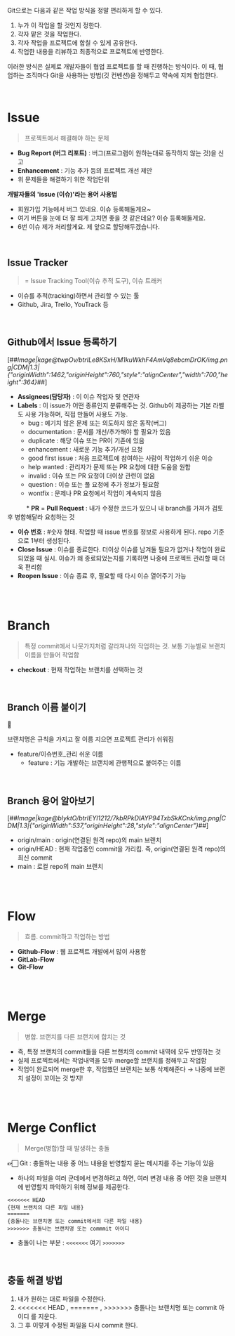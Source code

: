 Git으로는 다음과 같은 작업 방식을 정말 편리하게 할 수 있다.

1.  누가 이 작업을 할 것인지 정한다.
2.  각자 맡은 것을 작업한다.
3.  각자 작업을 프로젝트에 합칠 수 있게 공유한다.
4.  작업한 내용을 리뷰하고 최종적으로 프로젝트에 반영한다.

이러한 방식은 실제로 개발자들이 협업 프로젝트를 할 때 진행하는 방식이다. 이 때, 협업하는 조직마다 Git을 사용하는 방법(깃 컨벤션)을 정해두고 약속에 지켜 협업한다.

<br>

# **Issue**

> 프로젝트에서 해결해야 하는 문제

-   **Bug Report (버그 리포트)** : 버그(프로그램이 원하는대로 동작하지 않는 것)을 신고
-   **Enhancement** : 기능 추가 등의 프로젝트 개선 제안
-   위 문제들을 해결하기 위한 작업단위

**개발자들의 'issue (이슈)'라는 용어 사용법**

-   회원가입 기능에서 버그 있네요. 이슈 등록해둘게요~
-   여기 버튼을 눈에 더 잘 띄게 고치면 좋을 것 같은데요? 이슈 등록해둘게요.
-   6번 이슈 제가 처리할게요. 제 앞으로 할당해두겠습니다.

<br>

## **Issue Tracker**

> \= Issue Tracking Tool(이슈 추적 도구), 이슈 트래커

-   이슈를 추적(tracking)하면서 관리할 수 있는 툴
-   Github, Jira, Trello, YouTrack 등


<br>


## **Github에서 Issue 등록하기**

[##_Image|kage@twpOv/btrILe8KSxH/M1kuWkhF4AmVq8ebcmDrOK/img.png|CDM|1.3|{"originWidth":1462,"originHeight":760,"style":"alignCenter","width":700,"height":364}_##]

-   **Assignees(담당자)** : 이 이슈 작업자 및 연관자
-   **Labels** : 이 issue가 어떤 종류인지 분류해주는 것. Github이 제공하는 기본 라벨도 사용 가능하며, 직접 만들어 사용도 가능.  
    -   bug : 예기치 않은 문제 또는 의도하지 않은 동작(버그)
    -   documentation : 문서를 개선/추가해야 할 필요가 있음
    -   duplicate : 해당 이슈 또는 PR이 기존에 있음
    -   enhancement : 새로운 기능 추가/개선 요청
    -   good first issue : 처음 프로젝트에 참여하는 사람이 작업하기 쉬운 이슈
    -   help wanted : 관리자가 문제 또는 PR 요청에 대한 도움을 원함
    -   invalid : 이슈 또는 PR 요청이 더이상 관련이 없음
    -   question : 이슈 또는 풀 요청에 추가 정보가 필요함
    -   wontfix : 문제나 PR 요청에서 작업이 계속되지 않음

           \* **PR** = **Pull Request** : 내가 수정한 코드가 있으니 내 branch를 가져가 검토 후 병합해달라 요청하는 것

-   **이슈 번호** : #숫자 형태. 작업할 때 issue 번호를 정보로 사용하게 된다. repo 기준으로 1부터 생성된다.
-   **Close Issue** : 이슈를 종료한다. 더이상 이슈를 남겨둘 필요가 없거나 작업이 완료되었을 때 실시. 이슈가 왜 종료되었는지를 기록하면 나중에 프로젝트 관리할 때 더욱 편리함
-   **Reopen Issue** : 이슈 종료 후, 필요할 때 다시 이슈 열어주기 가능


<br><br>

# **Branch**

> 특정 commit에서 나뭇가지처럼 갈라져나와 작업하는 것. 보통 기능별로 브랜치 이름을 만들어 작업함

-   **checkout** : 현재 작업하는 브랜치를 선택하는 것
  
<br>

## **Branch 이름 붙이기**

**📌**

브랜치명은 규칙을 가지고 잘 이름 지으면 프로젝트 관리가 쉬워짐

-   feature/이슈번호\_관리 쉬운 이름
    -   feature : 기능 개발하는 브랜치에 관행적으로 붙여주는 이름

<br>

## **Branch 용어 알아보기**

[##_Image|kage@bIyktO/btrIEYl1212/7kbRPkDIAYP94TxbSkKCnk/img.png|CDM|1.3|{"originWidth":537,"originHeight":28,"style":"alignCenter"}_##]

-   origin/main : origin(연결된 원격 repo)의 main 브랜치
-   origin/HEAD : 현재 작업중인 commit을 가리킴. 즉, origin(연결된 원격 repo)의 최신 commit
-   main : 로컬 repo의 main 브랜치

<br><br>

# **Flow**

> 흐름. commit하고 작업하는 방법

-   **Github-Flow** : 웹 프로젝트 개발에서 많이 사용함
-   **GitLab-Flow**
-   **Git-Flow**

<br><br>

# **Merge**

> 병합. 브랜치를 다른 브랜치에 합치는 것

-   즉, 특정 브랜치의 commit들을 다른 브랜치의 commit 내역에 모두 반영하는 것
-   실제 프로젝트에서는 작업내역을 모두 merge할 브랜치를 정해두고 작업함
-   작업이 완료되어 merge한 후, 작업했던 브랜치는 보통 삭제해준다 → 나중에 브랜치 설정이 꼬이는 것 방지!



<br><br>

# **Merge Conflict**

> Merge(병합)할 때 발생하는 충돌

**👉🏻** Git : 충돌하는 내용 중 어느 내용을 반영할지 묻는 메시지를 주는 기능이 있음

-   하나의 파일을 여러 군데에서 변경하려고 하면, 여러 변경 내용 중 어떤 것을 브랜치에 반영할지 파악하기 위해 정보를 제공한다.

```
<<<<<<< HEAD
{현재 브랜치의 다른 파일 내용}
=======
{충돌나는 브랜치명 또는 commit에서의 다른 파일 내용}
>>>>>>> 충돌나는 브랜치명 또는 commmit 아이디
```

-   충돌이 나는 부분 : `<<<<<<<` 여기 `>>>>>>>`

<br>

## **충돌 해결 방법** 

1.  내가 원하는 대로 파일을 수정한다.
2.  <<<<<<< HEAD , \======= , \>>>>>>> 충돌나는 브랜치명 또는 commit 아이디 를 지운다.
3.  그 후 이렇게 수정된 파일을 다시 commit 한다.